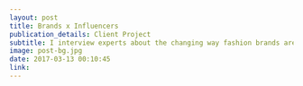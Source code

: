 ```yaml
---
layout: post
title: Brands x Influencers 
publication_details: Client Project
subtitle: I interview experts about the changing way fashion brands are working with celebrities and influencers, and identify emerging trends that are gaining traction.
image: post-bg.jpg
date: 2017-03-13 00:10:45
link: 
---
```

